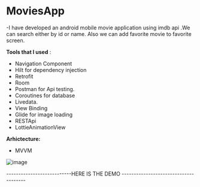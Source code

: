 # MoviesApp

-I have developed an android mobile movie application using imdb api .We can search either by id or name.
Also we can add favorite movie to favorite screen.

**Tools that I used** :

- Navigation Component
- Hilt for dependency injection
- Retrofit 
- Room
- Postman for Api testing.
- Coroutines for database
- Livedata.
- View Binding
- Glide for image loading
- RESTApi
- LottieAnimationView

**Arhictecture:**

- MVVM


![image](https://user-images.githubusercontent.com/64928807/214915440-19b05d55-d25d-415e-a400-1af0122d3857.png)

---------------------------HERE IS THE DEMO --------------------------------------




